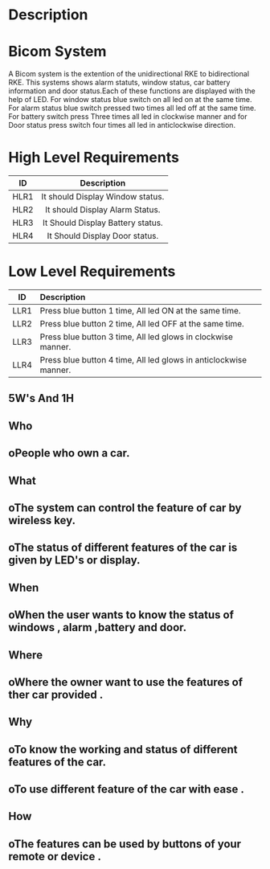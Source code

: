 # Description
# Bicom System
 A Bicom system is the extention of the unidirectional RKE to bidirectional RKE. This systems shows alarm statuts, window status, car battery information and door status.Each of these functions are displayed with the help of LED. For window status  blue switch on all led on at the same time. For alarm status blue switch pressed two times all led off at the same time. For battery switch press Three times all led in clockwise manner and for Door status press switch four times all led in anticlockwise direction.
 
 # High Level Requirements
 
 |ID	 | Description                                            |	
|:--:|:------------------------------------------------------:|
|HLR1| It should Display Window status.
|HLR2| It should Display Alarm Status.	
|HLR3| It Should Display Battery status.
|HLR4| It Should Display Door status.


# Low Level Requirements

| ID |    Description                                                                                                                   
|:--:|:----------------------------------------------------------------------------------------------------------------------------------
|LLR1|Press blue button 1 time, All led ON at the same time.
|LLR2|Press blue button 2 time, All led OFF at the same time.
|LLR3|Press blue button 3 time, All led  glows in clockwise manner.
|LLR4|Press blue button 4 time, All led glows in anticlockwise manner.  
 
## 5W's And 1H

## Who
## oPeople who own a car.

## What
## oThe system can control the feature of car by wireless key.
## oThe status of different features of the car is given by LED's or display.

## When
## oWhen the user wants to know the status of windows , alarm ,battery and door.

## Where 
## oWhere the owner want to use the features of ther car provided .

## Why
## oTo know the working and status of different features of the car.
## oTo use different feature of the car with ease .

## How 
## oThe features can be used by buttons of your remote or device . 

